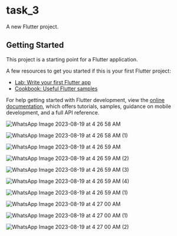 # task_3

A new Flutter project.

## Getting Started

This project is a starting point for a Flutter application.

A few resources to get you started if this is your first Flutter project:

- [Lab: Write your first Flutter app](https://docs.flutter.dev/get-started/codelab)
- [Cookbook: Useful Flutter samples](https://docs.flutter.dev/cookbook)

For help getting started with Flutter development, view the
[online documentation](https://docs.flutter.dev/), which offers tutorials,
samples, guidance on mobile development, and a full API reference.

![WhatsApp Image 2023-08-19 at 4 26 58 AM](https://github.com/MohamedTarek19/task_3/assets/95210035/ecde28ab-a896-4231-9d66-d0ec601a0697)


![WhatsApp Image 2023-08-19 at 4 26 58 AM (1)](https://github.com/MohamedTarek19/task_3/assets/95210035/709b55ff-8d03-4a87-b586-128ee9f74f74)


![WhatsApp Image 2023-08-19 at 4 26 59 AM](https://github.com/MohamedTarek19/task_3/assets/95210035/f9aa6f36-ea15-4a6e-be9b-4006a6403cab)

![WhatsApp Image 2023-08-19 at 4 26 59 AM (2)](https://github.com/MohamedTarek19/task_3/assets/95210035/11f1154d-f26d-4314-80a7-c70958e86667)

![WhatsApp Image 2023-08-19 at 4 26 59 AM (3)](https://github.com/MohamedTarek19/task_3/assets/95210035/461bd1db-8fa8-4aab-b972-c756f7292d4a)

![WhatsApp Image 2023-08-19 at 4 26 59 AM (4)](https://github.com/MohamedTarek19/task_3/assets/95210035/948a9761-784c-421b-8e1b-5bc5b009c29d)


![WhatsApp Image 2023-08-19 at 4 26 59 AM (1)](https://github.com/MohamedTarek19/task_3/assets/95210035/6c973d6f-59d5-48a1-9344-1b6102599d52)

![WhatsApp Image 2023-08-19 at 4 27 00 AM](https://github.com/MohamedTarek19/task_3/assets/95210035/0572c6cf-9e71-434d-b2c4-cb3832cdb6e4)


![WhatsApp Image 2023-08-19 at 4 27 00 AM (1)](https://github.com/MohamedTarek19/task_3/assets/95210035/333bacb5-2a8e-423b-a42b-2a32838a67cf)


![WhatsApp Image 2023-08-19 at 4 27 00 AM (2)](https://github.com/MohamedTarek19/task_3/assets/95210035/22c85a08-f7aa-4c4a-ba68-b3bb366f165d)

